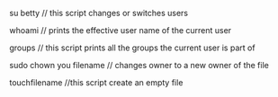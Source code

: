 su betty // this script changes or switches users

whoami // prints the effective user name of the current user

groups // this script prints all the groups the current user is part of

sudo chown you filename // changes owner to a new owner of the file

touchfilename //this script create an empty file


